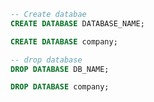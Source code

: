 


```sql
-- Create databae
CREATE DATABASE DATABASE_NAME;

CREATE DATABASE company;
```


```sql
-- drop database
DROP DATABASE DB_NAME;

DROP DATABASE company;


```